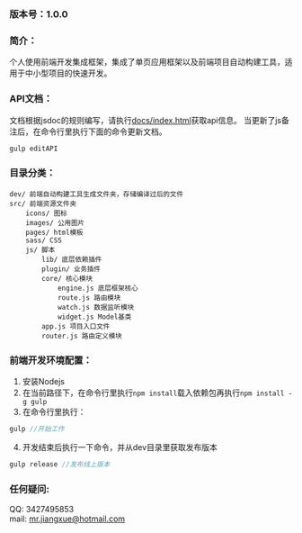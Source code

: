 ### 版本号：1.0.0

### 简介：
个人使用前端开发集成框架，集成了单页应用框架以及前端项目自动构建工具，适用于中小型项目的快速开发。

### API文档：
文档根据jsdoc的规则编写，请执行[docs/index.html](https://github.com/a2604882741z/xjs-framework/tree/master/docs)获取api信息。
当更新了js备注后，在命令行里执行下面的命令更新文档。
```javascript
gulp editAPI
```

### 目录分类：
	dev/ 前端自动构建工具生成文件夹，存储编译过后的文件
	src/ 前端资源文件夹
		icons/ 图标
		images/ 公用图片
		pages/ html模板
		sass/ CSS
		js/ 脚本
			lib/ 底层依赖插件
			plugin/ 业务插件
			core/ 核心模块
				engine.js 底层框架核心
				route.js 路由模块
				watch.js 数据监听模块
				widget.js Model基类
			app.js 项目入口文件
			router.js 路由定义模块

### 前端开发环境配置：
1. 安装Nodejs
2. 在当前路径下，在命令行里执行`npm install`载入依赖包再执行`npm install -g gulp`
3. 在命令行里执行：
```javascript
gulp //开始工作
```
4. 开发结束后执行一下命令，并从dev目录里获取发布版本
```javascript
gulp release //发布线上版本
```

### 任何疑问:
QQ: 3427495853<br>
mail: mr.jiangxue@hotmail.com